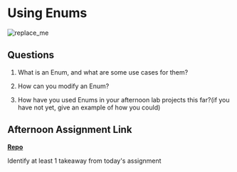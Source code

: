# Using Enums

![replace_me](https://codeworks.blob.core.windows.net/public/assets/img/illustrations/placeholder.svg)

## Questions

1. What is an Enum, and what are some use cases for them?

2. How can you modify an Enum?

3. How have you used Enums in your afternoon lab projects this far?(if you have not yet, give an example of how you could)

## Afternoon Assignment Link

**[Repo](https://github.com/{{ghname}}/<ASSIGNMENT_REPO>)**

Identify at least 1 takeaway from today's assignment
